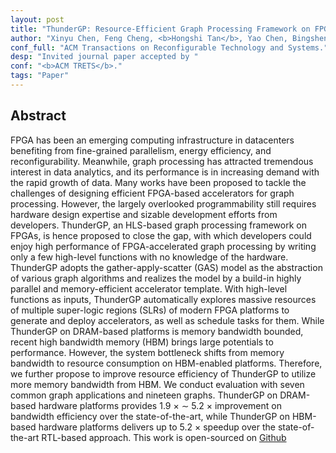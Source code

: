 ```yaml
---
layout: post
title: "ThunderGP: Resource-Efficient Graph Processing Framework on FPGAs with HLS"
author: "Xinyu Chen, Feng Cheng, <b>Hongshi Tan</b>, Yao Chen, Bingsheng He, Weng-Fai Wong and Deming Chen."
conf_full: "ACM Transactions on Reconfigurable Technology and Systems."
desp: "Invited journal paper accepted by "
conf: "<b>ACM TRETS</b>."
tags: "Paper"
---
```


## Abstract
FPGA has been an emerging computing infrastructure in datacenters benefiting from fine-grained parallelism, energy efficiency, and reconfigurability. Meanwhile, graph processing has attracted tremendous interest in data analytics, and its performance is in increasing demand with the rapid growth of data. Many works have been proposed to tackle the challenges of designing efficient FPGA-based accelerators for graph processing. However, the largely overlooked programmability still requires hardware design expertise and sizable development efforts from developers. ThunderGP, an HLS-based graph processing framework on FPGAs, is hence proposed to close the gap, with which developers could enjoy high performance of FPGA-accelerated graph processing by writing only a few high-level functions with no knowledge of the hardware. ThunderGP adopts the gather-apply-scatter (GAS) model as the abstraction of various graph algorithms and realizes the model by a build-in highly parallel and memory-efficient accelerator template. With high-level functions as inputs, ThunderGP automatically explores massive resources of multiple super-logic regions (SLRs) of modern FPGA platforms to generate and deploy accelerators, as well as schedule tasks for them. While ThunderGP on DRAM-based platforms is memory bandwidth bounded, recent high bandwidth memory (HBM) brings large potentials to performance. However, the system bottleneck shifts from memory bandwidth to resource consumption on HBM-enabled platforms. Therefore, we further propose to improve resource efficiency of ThunderGP to utilize more memory bandwidth from HBM. We conduct evaluation with seven common graph applications and nineteen graphs. ThunderGP on DRAM-based hardware platforms provides 1.9 × ∼ 5.2 × improvement on bandwidth efficiency over the state-of-the-art, while ThunderGP on HBM-based hardware platforms delivers up to 5.2 × speedup over the state-of-the-art RTL-based approach. This work is open-sourced on [Github](https://github.com/Xtra-Computing/ThunderGP.)
